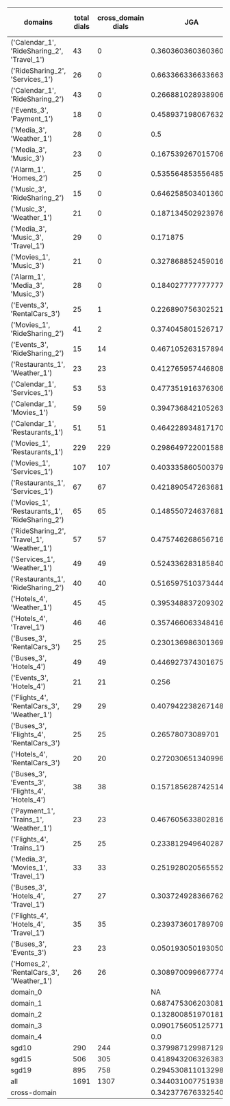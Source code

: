 | domains                                          |   total dials |   cross_domain dials | JGA                 | RSA                 | TA                  | CDTA                |   total turns |   cross-domain turns |
|--------------------------------------------------|---------------|----------------------|---------------------|---------------------|---------------------|---------------------|---------------|----------------------|
| ('Calendar_1', 'RideSharing_2', 'Travel_1')      |            43 |                    0 | 0.36036036036036034 | 0.7180952380952386  | 0.713963963963964   | NA                  |           444 |                    0 |
| ('RideSharing_2', 'Services_1')                  |            26 |                    0 | 0.6633663366336634  | 0.9129009589947095  | 0.8481848184818482  | NA                  |           303 |                    0 |
| ('Calendar_1', 'RideSharing_2')                  |            43 |                    0 | 0.26688102893890675 | 0.6208270676691727  | 0.752411575562701   | NA                  |           311 |                    0 |
| ('Events_3', 'Payment_1')                        |            18 |                    0 | 0.45893719806763283 | 0.8232536307913194  | 0.7584541062801933  | NA                  |           207 |                    0 |
| ('Media_3', 'Weather_1')                         |            28 |                    0 | 0.5                 | 0.7770506108202442  | 0.7647058823529411  | NA                  |           204 |                    0 |
| ('Media_3', 'Music_3')                           |            23 |                    0 | 0.16753926701570682 | 0.4955950164050723  | 0.5497382198952879  | NA                  |           191 |                    0 |
| ('Alarm_1', 'Homes_2')                           |            25 |                    0 | 0.5355648535564853  | 0.8257710247841826  | 0.7405857740585774  | NA                  |           239 |                    0 |
| ('Music_3', 'RideSharing_2')                     |            15 |                    0 | 0.6462585034013606  | 0.8783012495778453  | 0.8163265306122449  | NA                  |           147 |                    0 |
| ('Music_3', 'Weather_1')                         |            21 |                    0 | 0.1871345029239766  | 0.6163307040607648  | 0.5906432748538012  | NA                  |           171 |                    0 |
| ('Media_3', 'Music_3', 'Travel_1')               |            29 |                    0 | 0.171875            | 0.6276157765939783  | 0.6484375           | NA                  |           384 |                    0 |
| ('Movies_1', 'Music_3')                          |            21 |                    0 | 0.32786885245901637 | 0.7195926838168214  | 0.7049180327868853  | NA                  |           183 |                    0 |
| ('Alarm_1', 'Media_3', 'Music_3')                |            28 |                    0 | 0.1840277777777778  | 0.5598790202722788  | 0.5902777777777778  | NA                  |           288 |                    0 |
| ('Events_3', 'RentalCars_3')                     |            25 |                    1 | 0.226890756302521   | 0.7198814584108695  | 0.5826330532212886  | 1.0                 |           357 |                    1 |
| ('Movies_1', 'RideSharing_2')                    |            41 |                    2 | 0.37404580152671757 | 0.7990324714115031  | 0.7251908396946565  | 0.0                 |           393 |                    2 |
| ('Events_3', 'RideSharing_2')                    |            15 |                   14 | 0.46710526315789475 | 0.8145640432098762  | 0.7039473684210527  | 0.0                 |           152 |                   14 |
| ('Restaurants_1', 'Weather_1')                   |            23 |                   23 | 0.4127659574468085  | 0.8221849138515803  | 0.7191489361702128  | 0.6153846153846154  |           235 |                   26 |
| ('Calendar_1', 'Services_1')                     |            53 |                   53 | 0.47735191637630664 | 0.7996395139252288  | 0.7177700348432056  | 0.12307692307692308 |           574 |                   65 |
| ('Calendar_1', 'Movies_1')                       |            59 |                   59 | 0.39473684210526316 | 0.7618418481127204  | 0.6666666666666666  | 0.0                 |           570 |                   77 |
| ('Calendar_1', 'Restaurants_1')                  |            51 |                   51 | 0.4642289348171701  | 0.8364235792266099  | 0.699523052464229   | 0.1111111111111111  |           629 |                   72 |
| ('Movies_1', 'Restaurants_1')                    |           229 |                  229 | 0.29864972200158857 | 0.7473153377589717  | 0.6175536139793487  | 0.07540983606557378 |          2518 |                  305 |
| ('Movies_1', 'Services_1')                       |           107 |                  107 | 0.40333586050037906 | 0.7952222084575034  | 0.66868840030326    | 0.1261682242990654  |          1319 |                  214 |
| ('Restaurants_1', 'Services_1')                  |            67 |                   67 | 0.4218905472636816  | 0.8381588090693023  | 0.6686567164179105  | 0.14705882352941177 |          1005 |                  136 |
| ('Movies_1', 'Restaurants_1', 'RideSharing_2')   |            65 |                   65 | 0.14855072463768115 | 0.6993786313005377  | 0.5769927536231884  | 0.10606060606060606 |          1104 |                  198 |
| ('RideSharing_2', 'Travel_1', 'Weather_1')       |            57 |                   57 | 0.47574626865671643 | 0.824307249781633   | 0.8059701492537313  | 0.5614035087719298  |           536 |                   57 |
| ('Services_1', 'Weather_1')                      |            49 |                   49 | 0.5243362831858407  | 0.8314973172367541  | 0.8207964601769911  | 0.5052631578947369  |           452 |                   95 |
| ('Restaurants_1', 'RideSharing_2')               |            40 |                   40 | 0.516597510373444   | 0.8678234832122518  | 0.7655601659751037  | 0.0                 |           482 |                   40 |
| ('Hotels_4', 'Weather_1')                        |            45 |                   45 | 0.3953488372093023  | 0.7826229450113384  | 0.6955602536997886  | 0.26                |           473 |                   50 |
| ('Hotels_4', 'Travel_1')                         |            46 |                   46 | 0.3574660633484163  | 0.7379250467767215  | 0.7149321266968326  | 0.2978723404255319  |           442 |                   47 |
| ('Buses_3', 'RentalCars_3')                      |            25 |                   25 | 0.23013698630136986 | 0.8012188141895682  | 0.6438356164383562  | 0.5348837209302325  |           365 |                   43 |
| ('Buses_3', 'Hotels_4')                          |            49 |                   49 | 0.44692737430167595 | 0.8074096824949131  | 0.6741154562383612  | 0.29310344827586204 |           537 |                   58 |
| ('Events_3', 'Hotels_4')                         |            21 |                   21 | 0.256               | 0.647720270821537   | 0.608               | 0.25                |           250 |                   24 |
| ('Flights_4', 'RentalCars_3', 'Weather_1')       |            29 |                   29 | 0.40794223826714804 | 0.8202564388226153  | 0.6173285198555957  | 0.47692307692307695 |           277 |                   65 |
| ('Buses_3', 'Flights_4', 'RentalCars_3')         |            25 |                   25 | 0.26578073089701    | 0.7033967607013609  | 0.53156146179402    | 0.10344827586206896 |           301 |                   58 |
| ('Hotels_4', 'RentalCars_3')                     |            20 |                   20 | 0.2720306513409962  | 0.7302734748517875  | 0.6168582375478927  | 0.19047619047619047 |           261 |                   21 |
| ('Buses_3', 'Events_3', 'Flights_4', 'Hotels_4') |            38 |                   38 | 0.15718562874251496 | 0.580324818916709   | 0.5119760479041916  | 0.14193548387096774 |           668 |                  155 |
| ('Payment_1', 'Trains_1', 'Weather_1')           |            23 |                   23 | 0.4676056338028169  | 0.8814859464419584  | 0.7605633802816901  | 0.48148148148148145 |           355 |                   27 |
| ('Flights_4', 'Trains_1')                        |            25 |                   25 | 0.23381294964028776 | 0.7502078445898668  | 0.5863309352517986  | 0.0                 |           278 |                   25 |
| ('Media_3', 'Movies_1', 'Travel_1')              |            33 |                   33 | 0.2519280205655527  | 0.7103291287927415  | 0.7095115681233933  | 0.24324324324324326 |           389 |                   37 |
| ('Buses_3', 'Hotels_4', 'Travel_1')              |            27 |                   27 | 0.3037249283667622  | 0.7713871111310023  | 0.6303724928366762  | 0.39655172413793105 |           349 |                   58 |
| ('Flights_4', 'Hotels_4', 'Travel_1')            |            35 |                   35 | 0.23937360178970918 | 0.7129380962519133  | 0.5659955257270693  | 0.25316455696202533 |           447 |                   79 |
| ('Buses_3', 'Events_3')                          |            23 |                   23 | 0.05019305019305019 | 0.64512147905005    | 0.555984555984556   | 0.08                |           259 |                   25 |
| ('Homes_2', 'RentalCars_3', 'Weather_1')         |            26 |                   26 | 0.3089700996677741  | 0.7841659451659443  | 0.5448504983388704  | 0.3888888888888889  |           301 |                   36 |
| domain_0                                         |               |                      | NA                  | NA                  | NA                  | NA                  |             0 |                    0 |
| domain_1                                         |               |                      | 0.6874753062030818  | 0.8429916635598849  | 0.7940208086395364  | NA                  |          7593 |                    0 |
| domain_2                                         |               |                      | 0.13280085197018104 | 0.7154799292190921  | 0.5702875399361023  | 0.19248291571753987 |          9390 |                 1756 |
| domain_3                                         |               |                      | 0.09017560512577123 | 0.706617744218029   | 0.6184148077835786  | 0.23529411764705882 |          2107 |                  289 |
| domain_4                                         |               |                      | 0.0                 | 0.47287611538808144 | 0.46923076923076923 | 0.23076923076923078 |           260 |                   65 |
| sgd10                                            |           290 |                  244 | 0.37998712998712997 | 0.7733094850308782  | 0.6972329472329473  | 0.3285302593659942  |          3108 |                  347 |
| sgd15                                            |           506 |                  305 | 0.4189432063263839  | 0.7850516434115878  | 0.7160316319194824  | 0.2048780487804878  |          5564 |                  410 |
| sgd19                                            |           895 |                  758 | 0.29453081101329837 | 0.7388314441078269  | 0.6235250046825248  | 0.1648189209164819  |         10678 |                 1353 |
| all                                              |          1691 |                 1307 | 0.344031007751938   | 0.7576316091413523  | 0.6619638242894057  | 0.1995260663507109  |         19350 |                 2110 |
| cross-domain                                     |               |                      | 0.34237767633254035 | 0.7666949136616118  | 0.6530572879830258  | 0.1995260663507109  |         15553 |                 2110 |
